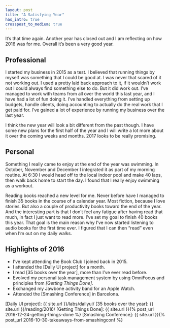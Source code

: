 ```yaml
---
layout: post
title: "A Satisfying Year"
has_intro: true
crosspost_to_medium: true
---
```


It’s that time again. Another year has closed out and I am reflecting on how 2016 was for me. Overall it’s been a very good year.

## Professional
I started my business in 2015 as a test. I believed that running things by myself was something that I could be good at. I was never that scared of it not working out. I used a pretty laid back approach to it, if it wouldn’t work out I could always find something else to do. But it did work out. I’ve managed to work with teams from all over the world this last year, and I have had a lot of fun doing it. I’ve handled everything from setting up budgets, handle clients, doing accounting to actually do the real work that I get paid for. I’ve gained a lot of experience by running my business over the last year.

I think the new year will look a bit different from the past though. I have some new plans for the first half of the year and I will write a lot more about it over the coming weeks and months. 2017 looks to be really promising.

## Personal
Something I really came to enjoy at the end of the year was swimming. In October, November and December I integrated it as part of my morning routine. At 6:30 I would head off to the local indoor pool and make 40 laps, then walk back home to start the day. I found that I really enjoy swimming as a workout.

Reading books reached a new level for me. Never before have I managed to finish 35 books in the course of a calendar year. Most fiction, because I love stories. But also a couple of productivity books toward the end of the year. And the interesting part is that I don’t feel any fatigue after having read that much, in fact I just want to read more. I’ve set my goal to finish 40 books this year. That goal is the main reason why I’ve now started listening
to audio books for the first time ever. I figured that I can then “read” even when I’m out on my daily walks.

## Highlights of 2016
- I’ve kept attending the Book Club I joined back in 2015.
- I attended the [Daily UI project] for a month.
- I read [35 books over the year], more than I’ve ever read before.
- Evolved my personal task management system by using OmniFocus and principles from _[Getting Things Done]_.
- Exchanged my Jawbone activity band for an Apple Watch.
- Attended the [Smashing Conference] in Barcelona.

[Daily UI project]: {{ site.url }}/labs/dailyui/
[35 books over the year]: {{ site.url }}/reading/2016/
[Getting Things Done]: {{ site.url }}{% post_url 2016-12-24-getting-things-done %}
[Smashing Conference]: {{ site.url }}{% post_url 2016-10-30-takeaways-from-smashingconf %}
